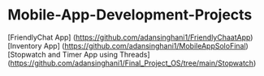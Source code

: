 # Mobile-App-Development-Projects
[FriendlyChat App] (https://github.com/adansinghani1/FriendlyChaatApp)
[Inventory App] (https://github.com/adansinghani1/MobileAppSoloFinal)
[Stopwatch and Timer App using Threads] (https://github.com/adansinghani1/Final_Project_OS/tree/main/Stopwatch)
